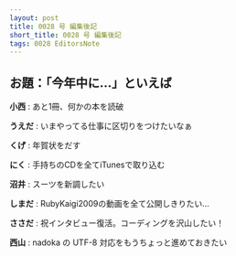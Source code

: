 ```yaml
---
layout: post
title: 0028 号 編集後記
short_title: 0028 号 編集後記
tags: 0028 EditorsNote
---
```



## お題：「今年中に…」といえば

__小西__
:  あと1冊、何かの本を読破

__うえだ__
:  いまやってる仕事に区切りをつけたいなぁ

__くげ__
:  年賀状をだす

__にく__
:  手持ちのCDを全てiTunesで取り込む

__沼井__
:  スーツを新調したい

__しまだ__
:  RubyKaigi2009の動画を全て公開しきりたい…

__ささだ__
:  祝インタビュー復活。コーディングを沢山したい！

__西山__
:  nadoka の UTF-8 対応をもうちょっと進めておきたい


